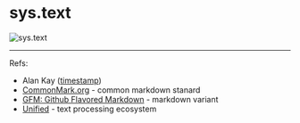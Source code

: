 # sys.text


![sys.text](https://user-images.githubusercontent.com/185555/195779404-5e515c12-eefd-4481-b7f4-763efea4a633.png)

---

Refs: 
- Alan Kay ([timestamp](https://www.youtube.com/watch?v=Ud8WRAdihPg&t=24s))
- [CommonMark.org](https://commonmark.org/) - common markdown stanard
- [GFM: Github Flavored Markdown](https://github.github.com/gfm/) - markdown variant
- [Unified](http://unifiedjs.com/) - text processing ecosystem
